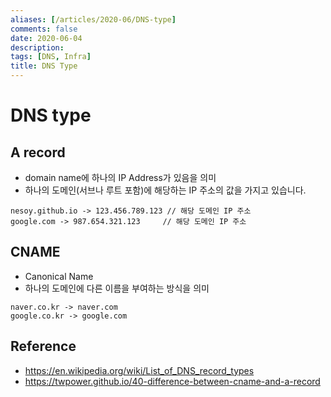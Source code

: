 ```yaml
---
aliases: [/articles/2020-06/DNS-type]
comments: false
date: 2020-06-04
description: 
tags: [DNS, Infra]
title: DNS Type
---
```

# DNS type
## A record
- domain name에 하나의 IP Address가 있음을 의미
- 하나의 도메인(서브나 루트 포함)에 해당하는 IP 주소의 값을 가지고 있습니다.

```
nesoy.github.io -> 123.456.789.123 // 해당 도메인 IP 주소
google.com -> 987.654.321.123     // 해당 도메인 IP 주소
```

## CNAME
- Canonical Name
- 하나의 도메인에 다른 이름을 부여하는 방식을 의미

```
naver.co.kr -> naver.com
google.co.kr -> google.com
```

## Reference
- <https://en.wikipedia.org/wiki/List_of_DNS_record_types>
- <https://twpower.github.io/40-difference-between-cname-and-a-record>
